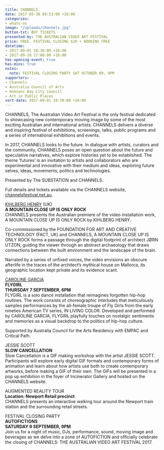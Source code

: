 ```yaml
---
title: CHANNELS
date: 2017-05-30 09:53:00 +10:00
categories:
- whats-on
image: "/uploads/channels.jpg"
button-txt: BUY TICKETS
presented-by: THE AUSTRALIAN VIDEO ART FESTIVAL
price: FREE. FESTIVAL CLOSING $20 + BOOKING FREE
datetime:
- 2017-09-01 18:30:00 +10:00
- 2017-09-10 17:00:00 +10:00
has-opening-event: true
has-mins: true
notes:
  note: FESTIVAL CLOSING PARTY SAT OCTOBER 09, 9PM
supporters:
- Channels
- Australia Council of Arts
- Hobsons Bay City Council
- Art in Public Places
sort-date: 2017-09-01 18:30:00 +10:00
---
```


CHANNELS, The Australian Video Art Festival is the only festival dedicated to showcasing new contemporary moving image by some of the most exciting Australian and international artists. CHANNELS delivers a diverse and inspiring festival of exhibitions, screenings, talks, public programs and a series of international exhibitions and events.

In 2017, CHANNELS looks to the future. In dialogue with artists, curators and the community, CHANNELS poses an open question about the future and speculative narratives, which explore histories yet to be established. The theme ‘futures’ is an invitation to artists and collaborators who are experimental and innovative with their medium and ideas, exploring future selves, ideas, movements, politics and technologies.

Presented by The SUBSTATION and CHANNELS.

Full details and tickets available via the CHANNELS website, [channelsfestival.net.au](http://channelsfestival.net.au/).

[KIHLBERG HENRY](http://www.karinkihlberg-reubenhenry.org/) (UK)<br>
**A MOUNTAIN CLOSE UP IS ONLY ROCK** <BR>
CHANNELS presents the Australian premiere of the video installation work, A MOUNTAIN
CLOSE UP IS ONLY ROCK by KIHLBERG HENRY. 

Co-commissioned by the FOUNDATION FOR ART AND CREATIVE TECHNOLOGY (FACT, UK) and CHANNELS, A MOUNTAIN CLOSE UP IS ONLY ROCK forms a passage through the digital footprint of architect JØRN UTZON, guiding the viewer through an abstract archaeology that draws connections between the built environment and the landscape of the brain.

Narrated by a series of unfixed voices, the video envisions an obscure afterlife in the traces of the architect’s mythical house on Mallorca, its geographic location kept private and its evidence scant.

[CAROLINE GARCIA](http://carolinegarcia.com.au/) <br>
**FLYGIRL** <br>
**THURSDAY 7 SEPTEMBER, 6PM** <br>
FLYGIRL is a solo dance installation that reimagines forgotten hip-hop routines. The work consists of choreographic interludes that meticulously samples performances by the all-female troupe of Fly Girls from the early nineties American TV series, IN LIVING COLOR. Developed and performed by CAROLINE GARCIA, FLYGIRL playfully touches on nostalgic sentiments and memories as a visual backdrop to the politics of hip-hop
culture.

Supported by Australia Council for the Arts Residency with EMPAC and Critical Path.

JESSIE SCOTT <br>
**SLOW CANCELLATION** <br>
Slow Cancellation is a GIF making workshop with the artist JESSIE SCOTT. Participants will explore early digital GIF formats and contemporary forms of animation and learn about how artists use both to create contemporary artworks, before making a GIF of their own. The GIFs will be presented in a pop up exhibition in the foyer of Incinerator Gallery and hosted on the CHANNELS website.

AUGMENTED REALITY TOUR <br>
**Location: Newport Retail precinct** <br> CHANNELS presents an interactive walking tour around the Newport train station and the surrounding retail streets.

FESTIVAL CLOSING PARTY <br>
**AUTOFICTIONS**<br>
**SATURDAY 9 SEPTEMBER, 9PM**<br>
Join us for a night of music, DJs, performance, sound, moving image and beverages as we delve into a zone of AUTOFICTION and officially celebrate the closing of CHANNELS: THE AUSTRALIAN VIDEO ART FESTIVAL 2017.
